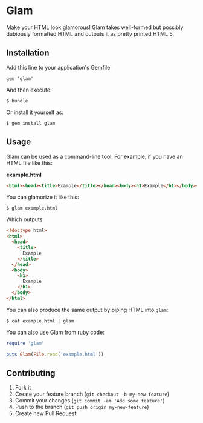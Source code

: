 # Glam

Make your HTML look glamorous! Glam takes well-formed but possibly dubiously formatted HTML and outputs it as pretty printed HTML 5.

## Installation

Add this line to your application's Gemfile:

    gem 'glam'

And then execute:

    $ bundle

Or install it yourself as:

    $ gem install glam

## Usage

Glam can be used as a command-line tool. For example, if you have an HTML file like this:

**example.html**

``` html
<html><head><title>Example</title></head><body><h1>Example</h1></body></html>
```

You can glamorize it like this:

    $ glam example.html

Which outputs:

``` html
<!doctype html>
<html>
  <head>
    <title>
      Example
    </title>
  </head>
  <body>
    <h1>
      Example
    </h1>
  </body>
</html>
```

You can also produce the same output by piping HTML into `glam`:

    $ cat example.html | glam

You can also use Glam from ruby code:

``` ruby
require 'glam'

puts Glam(File.read('example.html')) 
```

## Contributing

1. Fork it
2. Create your feature branch (`git checkout -b my-new-feature`)
3. Commit your changes (`git commit -am 'Add some feature'`)
4. Push to the branch (`git push origin my-new-feature`)
5. Create new Pull Request
